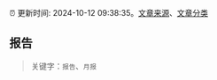 :alarm_clock: 更新时间: 2024-10-12 09:38:35。[文章来源](/README.md)、[文章分类](/TAGS.md)

## 报告


> 关键字：`报告`、`月报`



